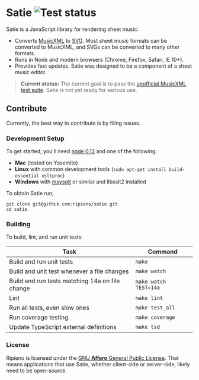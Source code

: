 Satie ![Test status][test_status]
=================================

Satie is a JavaScript library for rendering sheet music.

* Converts [MusicXML][musicxml] to [SVG][svg]. Most sheet music formats can be converted to MusicXML, and SVGs can be converted to many other formats.
* Runs in Node and modern browsers (Chrome, Firefox, Safari, IE 10+).
* Provides fast updates. Satie was designed to be a component of a sheet music editor.

> **Current status:** The current goal is to pass the [unofficial MusicXML test suite][musicxml_test_suite]. Satie is not yet ready for serious use.

## Contribute
Currently, the best way to contribute is by filing issues.

### Development Setup
To get started, you'll need [node 0.12](https://nodejs.org) and one of the following:

 - **Mac** (tested on Yosemite)
 - **Linux** with common development tools (`sudo apt-get install build-essential xsltproc`)
 - **Windows** with [msysgit](https://github.com/msysgit/msysgit/releases/) or similar and libxslt2 installed

To obtain Satie run,

```
git clone git@github.com:ripieno/satie.git
cd satie
```

### Building
To build, lint, and run unit tests:

| Task                                                | Command               |
|-----------------------------------------------------|-----------------------|
| Build and run unit tests                            | `make`                |
| Build and unit test whenever a file changes         | `make watch`          |
| Build and run tests matching 14a on file change     | `make watch TEST=14a` |
| Lint                                                | `make lint`           |
| Run all tests, even slow ones                       | `make test_all`       |
| Run coverage testing                                | `make coverage`       |
| Update TypeScript external definitions              | `make tsd`            |

### License
Ripieno is licensed under the [GNU **Affero** General Public License][agpl]. That means applications that use Satie, whether client-side or server-side, likely need to be open-source.


[test_status]: https://travis-ci.org/ripieno/satie.svg?branch=onion
[musicxml_test_suite]: http://www.lilypond.org/doc/v2.18/input/regression/musicxml/collated-files.html
[agpl]: LICENSE.md
[musicxml]: http://en.wikipedia.org/wiki/MusicXML
[svg]: http://en.wikipedia.org/wiki/Scalable_Vector_Graphics
